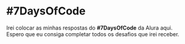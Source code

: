 <h1>#7DaysOfCode</h1>

<p>Irei colocar as minhas respostas do <strong>#7DaysOfCode</strong> da Alura aqui.<br> Espero que eu consiga completar todos os desafios que irei receber.</p>
